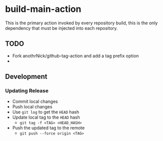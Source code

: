 # build-main-action

This is the primary action invoked by every repository build, this is the only dependency that must be injected into each repository.

## TODO
- Fork anothrNick/github-tag-action and add a tag prefix option
- 
## Development
### Updating Release
- Commit local changes
- Push local changes
- Use `git log` to get the `HEAD` hash
- Update local tag to the `HEAD` hash
  - `git tag -f <TAG> <HEAD_HASH>`
- Push the updated tag to the remote
  - `git push --force origin <TAG>`
